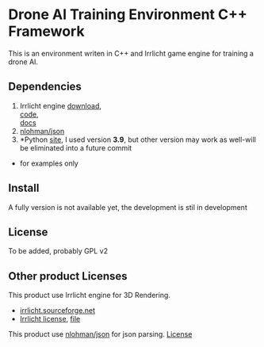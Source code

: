 # Drone AI Training Environment C++ Framework
This is an environment writen in C++ and Irrlicht game engine for training a drone AI.  

## Dependencies  
  1. Irrlicht engine [download](https://sourceforge.net/projects/irrlicht/files/latest/download),  
[code](https://sourceforge.net/p/irrlicht/code/HEAD/tree/),  
[docs](http://irrlicht.sourceforge.net/docu/index.html])  
  2. [nlohman/json](https://github.com/nlohmann/json)  
  3. \*Python [site](https://www.python.org/), I used version **3.9**, but other version may work as well-will be eliminated into a future commit  
  
* for examples only

## Install
A fully version is not available yet, the development is stil in development  

## License
To be added, probably GPL v2  

## Other product Licenses
This product use Irrlicht engine for 3D Rendering.  
 - [irrlicht.sourceforge.net](http://irrlicht.sourceforge.net/)  
 - [Irrlicht license](http://irrlicht.sourceforge.net/?page_id=294), [file](https://github.com/UnProgramator/Drone-AI-Training-Framework/blob/master/IRRLICHT_LICENSE)  

This product use [nlohman/json](https://github.com/nlohmann/json) for json parsing. [License](https://github.com/nlohmann/json/blob/develop/LICENSE.MIT)

